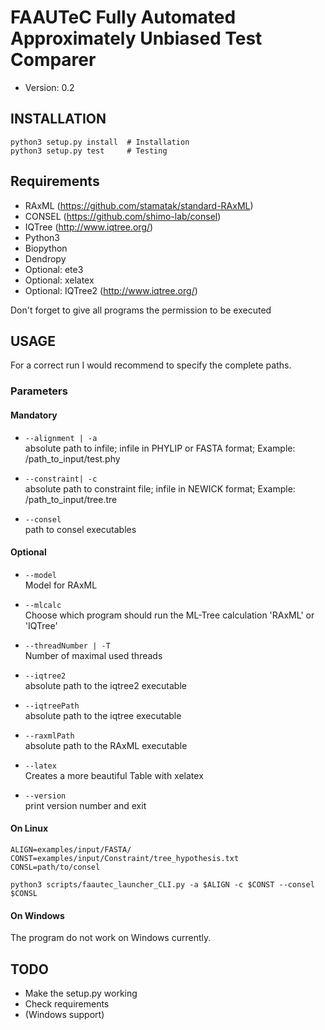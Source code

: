 # FAAUTeC Fully Automated Approximately Unbiased Test Comparer
* Version: 0.2

## INSTALLATION
```
python3 setup.py install  # Installation
python3 setup.py test     # Testing
```

## Requirements
* RAxML (https://github.com/stamatak/standard-RAxML)
* CONSEL (https://github.com/shimo-lab/consel)
* IQTree (http://www.iqtree.org/)
* Python3
* Biopython
* Dendropy
* Optional: ete3
* Optional: xelatex
* Optional: IQTree2 (http://www.iqtree.org/)

Don't forget to give all programs the permission to be executed

## USAGE
For a correct run I would recommend to specify the complete paths.

### Parameters
#### Mandatory
- `--alignment | -a`  
 absolute path to infile; infile in PHYLIP or FASTA format; Example: /path_to_input/test.phy

- `--constraint| -c`  
 absolute path to constraint file; infile in NEWICK format; Example: /path_to_input/tree.tre

- `--consel`  
  path to consel executables

#### Optional
- `--model`  
  Model for RAxML

- `--mlcalc`  
  Choose which program should run the ML-Tree calculation 'RAxML' or 'IQTree'

- `--threadNumber | -T`  
  Number of maximal used threads

- `--iqtree2`  
  absolute path to the iqtree2 executable

- `--iqtreePath`  
  absolute path to the iqtree executable

- `--raxmlPath`  
  absolute path to the RAxML executable

- `--latex`  
  Creates a more beautiful Table with xelatex

- `--version`  
  print version number and exit

#### On Linux
```
ALIGN=examples/input/FASTA/
CONST=examples/input/Constraint/tree_hypothesis.txt
CONSL=path/to/consel

python3 scripts/faautec_launcher_CLI.py -a $ALIGN -c $CONST --consel $CONSL
```

#### On Windows
The program do not work on Windows currently.

## TODO
* Make the setup.py working
* Check requirements
* (Windows support)
